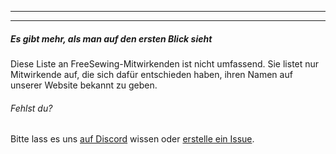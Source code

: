 ***

***

<Note>

##### Es gibt mehr, als man auf den ersten Blick sieht

Diese Liste an FreeSewing-Mitwirkenden ist nicht umfassend.
Sie listet nur Mitwirkende auf, die sich dafür entschieden haben, ihren Namen auf unserer Website bekannt zu geben.

###### Fehlst du?

Bitte lass es uns [auf Discord]("https://discord.freesewing.org/") wissen oder
[erstelle ein Issue]("https://github.com/freesewing/freesewing/issues/new").

</Note>
